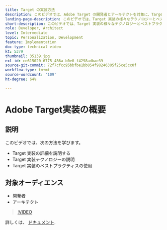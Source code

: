 ```yaml
---
title: Target の実装方法
description: このビデオでは、Adobe Target の開発者とアーキテクトを対象に、Target の実装について説明します。このビデオでは、Target 実装の様々なテクノロジーとベストプラクティスについて説明します。
landing-page-description: このビデオでは、Target 実装の様々なテクノロジーとベストプラクティスについて説明します。
short-description: このビデオでは、Target 実装の様々なテクノロジーとベストプラクティスについて説明します。
role: Developer, Architect
level: Intermediate
topic: Personalization, Development
feature: Implementation
doc-type: technical video
kt: 5379
thumbnail: 35139.jpg
exl-id: ce615020-6775-486a-b0e0-f4298adbae39
source-git-commit: 72f7cfcc95bbfbe1bb054f98246305f25ce5cc0f
workflow-type: tm+mt
source-wordcount: '109'
ht-degree: 64%

---
```


# Adobe Target実装の概要

## 説明

このビデオでは、次の方法を学びます。

* Target 実装の詳細を説明する
* Target 実装テクノロジーの説明
* Target 実装のベストプラクティスの使用

## 対象オーディエンス

* 開発者 
* アーキテクト

>[!VIDEO](https://video.tv.adobe.com/v/35139/?quality=12)

詳しくは、 [ドキュメント](https://experienceleague.adobe.com/docs/target/using/implement-target/implementing-target.html?lang=en).
